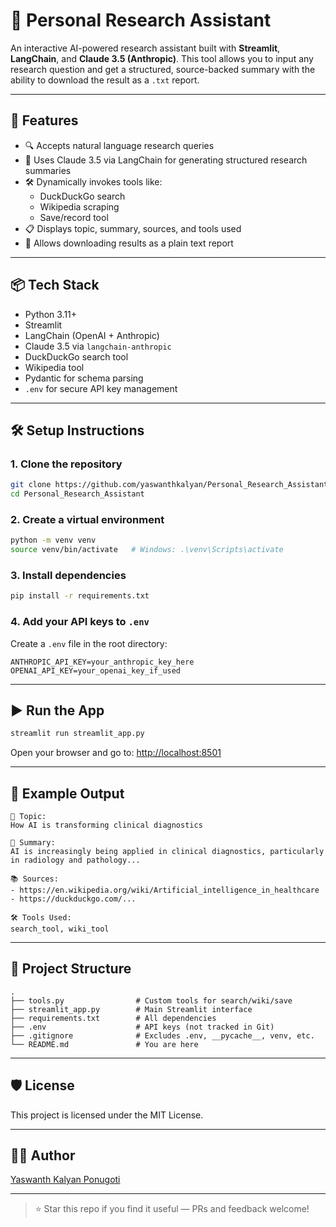 # 🧠 Personal Research Assistant

An interactive AI-powered research assistant built with **Streamlit**, **LangChain**, and **Claude 3.5 (Anthropic)**. This tool allows you to input any research question and get a structured, source-backed summary with the ability to download the result as a `.txt` report.

---

## 🚀 Features

- 🔍 Accepts natural language research queries
- 🤖 Uses Claude 3.5 via LangChain for generating structured research summaries
- 🛠️ Dynamically invokes tools like:
  - DuckDuckGo search
  - Wikipedia scraping
  - Save/record tool
- 📋 Displays topic, summary, sources, and tools used
- 📄 Allows downloading results as a plain text report

---

## 📦 Tech Stack

- Python 3.11+
- Streamlit
- LangChain (OpenAI + Anthropic)
- Claude 3.5 via `langchain-anthropic`
- DuckDuckGo search tool
- Wikipedia tool
- Pydantic for schema parsing
- `.env` for secure API key management

---

## 🛠️ Setup Instructions

### 1. Clone the repository

```bash
git clone https://github.com/yaswanthkalyan/Personal_Research_Assistant.git
cd Personal_Research_Assistant
````

### 2. Create a virtual environment

```bash
python -m venv venv
source venv/bin/activate   # Windows: .\venv\Scripts\activate
```

### 3. Install dependencies

```bash
pip install -r requirements.txt
```

### 4. Add your API keys to `.env`

Create a `.env` file in the root directory:

```env
ANTHROPIC_API_KEY=your_anthropic_key_here
OPENAI_API_KEY=your_openai_key_if_used
```

---

## ▶️ Run the App

```bash
streamlit run streamlit_app.py
```

Open your browser and go to: [http://localhost:8501](http://localhost:8501)

---

## 🧪 Example Output

```text
📌 Topic:
How AI is transforming clinical diagnostics

🧠 Summary:
AI is increasingly being applied in clinical diagnostics, particularly in radiology and pathology...

📚 Sources:
- https://en.wikipedia.org/wiki/Artificial_intelligence_in_healthcare
- https://duckduckgo.com/...

🛠️ Tools Used:
search_tool, wiki_tool
```

---

## 📁 Project Structure

```
.
├── tools.py                # Custom tools for search/wiki/save
├── streamlit_app.py        # Main Streamlit interface
├── requirements.txt        # All dependencies
├── .env                    # API keys (not tracked in Git)
├── .gitignore              # Excludes .env, __pycache__, venv, etc.
└── README.md               # You are here
```

---

## 🛡️ License

This project is licensed under the MIT License.

---

## 🙋‍♂️ Author

[Yaswanth Kalyan Ponugoti](https://github.com/yaswanthkalyan)

---

> ⭐ Star this repo if you find it useful — PRs and feedback welcome!

````

